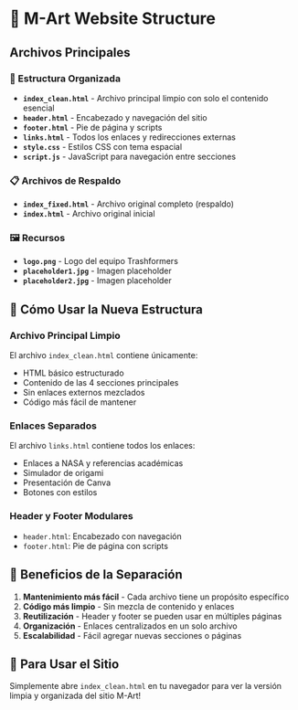# 🚀 M-Art Website Structure

## Archivos Principales

### 📁 Estructura Organizada

- **`index_clean.html`** - Archivo principal limpio con solo el contenido esencial
- **`header.html`** - Encabezado y navegación del sitio
- **`footer.html`** - Pie de página y scripts
- **`links.html`** - Todos los enlaces y redirecciones externas
- **`style.css`** - Estilos CSS con tema espacial
- **`script.js`** - JavaScript para navegación entre secciones

### 📋 Archivos de Respaldo

- **`index_fixed.html`** - Archivo original completo (respaldo)
- **`index.html`** - Archivo original inicial

### 🖼️ Recursos

- **`logo.png`** - Logo del equipo Trashformers
- **`placeholder1.jpg`** - Imagen placeholder
- **`placeholder2.jpg`** - Imagen placeholder

## 🔧 Cómo Usar la Nueva Estructura

### Archivo Principal Limpio
El archivo `index_clean.html` contiene únicamente:
- HTML básico estructurado
- Contenido de las 4 secciones principales
- Sin enlaces externos mezclados
- Código más fácil de mantener

### Enlaces Separados
El archivo `links.html` contiene todos los enlaces:
- Enlaces a NASA y referencias académicas
- Simulador de origami
- Presentación de Canva
- Botones con estilos

### Header y Footer Modulares
- `header.html`: Encabezado con navegación
- `footer.html`: Pie de página con scripts

## 🌟 Beneficios de la Separación

1. **Mantenimiento más fácil** - Cada archivo tiene un propósito específico
2. **Código más limpio** - Sin mezcla de contenido y enlaces
3. **Reutilización** - Header y footer se pueden usar en múltiples páginas
4. **Organización** - Enlaces centralizados en un solo archivo
5. **Escalabilidad** - Fácil agregar nuevas secciones o páginas

## 🚀 Para Usar el Sitio

Simplemente abre `index_clean.html` en tu navegador para ver la versión limpia y organizada del sitio M-Art!